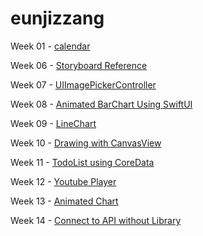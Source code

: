 # eunjizzang

Week 01 - [calendar](https://github.com/iOS-SOPT-iNNovation/eunjizzang/blob/master/study/week01.md)

Week 06 - [Storyboard Reference](https://github.com/iOS-SOPT-iNNovation/eunjizzang/blob/master/study/week06.md)

Week 07 - [UIImagePickerController](https://github.com/iOS-SOPT-iNNovation/eunjizzang/blob/master/study/week07.md)

Week 08 - [Animated BarChart Using SwiftUI](https://github.com/iOS-SOPT-iNNovation/eunjizzang/blob/master/study/week08.md)

Week 09 - [LineChart](https://github.com/iOS-SOPT-iNNovation/eunjizzang/blob/master/study/week09.md)

Week 10 - [Drawing with CanvasView](https://github.com/iOS-SOPT-iNNovation/eunjizzang/blob/master/study/week10.md)

Week 11 - [TodoList using CoreData](https://github.com/iOS-SOPT-iNNovation/eunjizzang/blob/master/study/week11.md)

Week 12 - [Youtube Player](https://github.com/iOS-SOPT-iNNovation/eunjizzang/blob/master/study/week12.md)

Week 13 - [Animated Chart](https://github.com/iOS-SOPT-iNNovation/eunjizzang/blob/master/study/week13.md)

Week 14 - [Connect to API without Library](https://github.com/iOS-SOPT-iNNovation/eunjizzang/blob/master/study/week14.md)
